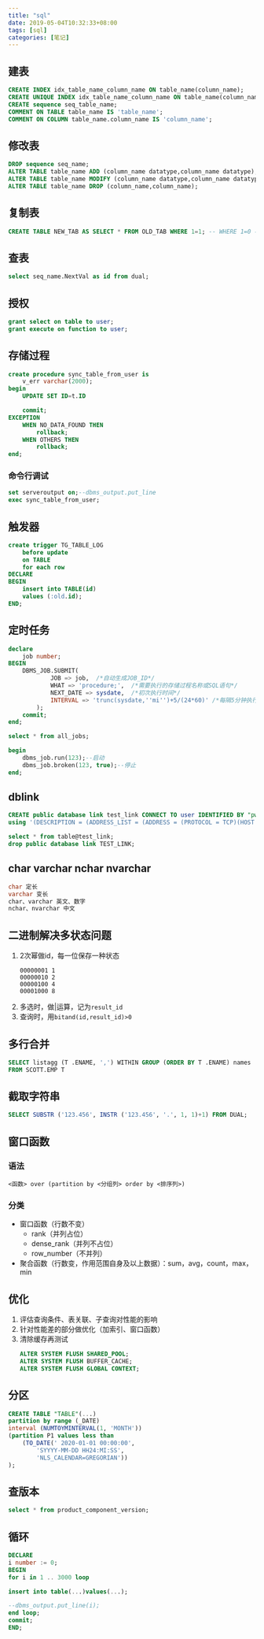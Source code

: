 ```yaml
---
title: "sql"
date: 2019-05-04T10:32:33+08:00
tags: [sql]
categories: [笔记]
---
```


## 建表
```sql
CREATE INDEX idx_table_name_column_name ON table_name(column_name);
CREATE UNIQUE INDEX idx_table_name_column_name ON table_name(column_name);
CREATE sequence seq_table_name;
COMMENT ON TABLE table_name IS 'table_name';
COMMENT ON COLUMN table_name.column_name IS 'column_name';
```

## 修改表
```sql
DROP sequence seq_name;
ALTER TABLE table_name ADD (column_name datatype,column_name datatype);
ALTER TABLE table_name MODIFY (column_name datatype,column_name datatype);
ALTER TABLE table_name DROP (column_name,column_name);
```

## 复制表
```sql
CREATE TABLE NEW_TAB AS SELECT * FROM OLD_TAB WHERE 1=1; -- WHERE 1=0 不复制数据
```

## 查表
```sql
select seq_name.NextVal as id from dual;
```

## 授权
```sql
grant select on table to user;
grant execute on function to user;
```

## 存储过程
```sql
create procedure sync_table_from_user is
    v_err varchar(2000);
begin
    UPDATE SET ID=t.ID

    commit;
EXCEPTION
    WHEN NO_DATA_FOUND THEN
        rollback;
    WHEN OTHERS THEN
        rollback;
end;
```
### 命令行调试
```sql
set serveroutput on;--dbms_output.put_line
exec sync_table_from_user;
```

## 触发器
```sql
create trigger TG_TABLE_LOG
    before update
    on TABLE
    for each row
DECLARE
BEGIN
    insert into TABLE(id)
    values (:old.id);
END;
```

## 定时任务
```sql
declare
    job number;
BEGIN
    DBMS_JOB.SUBMIT(
            JOB => job,  /*自动生成JOB_ID*/
            WHAT => 'procedure;',  /*需要执行的存储过程名称或SQL语句*/
            NEXT_DATE => sysdate,  /*初次执行时间*/
            INTERVAL => 'trunc(sysdate,''mi'')+5/(24*60)' /*每隔5分钟执行一次*/
        );
    commit;
end;

select * from all_jobs;

begin
    dbms_job.run(123);--启动
    dbms_job.broken(123, true);--停止
end;
```

## dblink
```sql
CREATE public database link test_link CONNECT TO user IDENTIFIED BY "pwd"
using '(DESCRIPTION = (ADDRESS_LIST = (ADDRESS = (PROTOCOL = TCP)(HOST = 127.0.0.1)(PORT = 1521)) ) (CONNECT_DATA = (SERVICE_NAME = LEE) ) )'; 

select * from table@test_link; 
drop public database link TEST_LINK;
```

## char varchar nchar nvarchar
```sql
char 定长
varchar 变长
char、varchar 英文、数字
nchar、nvarchar 中文
```

## 二进制解决多状态问题
1. 2次幂做id，每一位保存一种状态
    ```
    00000001 1
    00000010 2
    00000100 4
    00001000 8
    ```
2. 多选时，做|运算，记为`result_id`
3. 查询时，用`bitand(id,result_id)>0`

## 多行合并
```sql
SELECT listagg (T .ENAME, ',') WITHIN GROUP (ORDER BY T .ENAME) names
FROM SCOTT.EMP T
```

## 截取字符串
```sql
SELECT SUBSTR ('123.456', INSTR ('123.456', '.', 1, 1)+1) FROM DUAL;
```

## 窗口函数
### 语法
`<函数> over (partition by <分组列> order by <排序列>)`

### 分类
- 窗口函数（行数不变）
  - rank（并列占位）
  - dense_rank（并列不占位）
  - row_number（不并列）
- 聚合函数（行数变，作用范围自身及以上数据）：sum，avg，count，max，min

## 优化
1. 评估查询条件、表关联、子查询对性能的影响
2. 针对性能差的部分做优化（加索引、窗口函数）
3. 清除缓存再测试
    ```sql
    ALTER SYSTEM FLUSH SHARED_POOL;
    ALTER SYSTEM FLUSH BUFFER_CACHE;
    ALTER SYSTEM FLUSH GLOBAL CONTEXT;
    ```

## 分区
```sql
CREATE TABLE "TABLE"(...)
partition by range (_DATE)
interval (NUMTOYMINTERVAL(1, 'MONTH'))
(partition P1 values less than 
    (TO_DATE(' 2020-01-01 00:00:00', 
        'SYYYY-MM-DD HH24:MI:SS',
        'NLS_CALENDAR=GREGORIAN'))
);
```

## 查版本
```sql
select * from product_component_version;
```

## 循环
```sql
DECLARE
i number := 0;
BEGIN
for i in 1 .. 3000 loop

insert into table(...)values(...);

--dbms_output.put_line(i);
end loop;
commit;
END;
```
